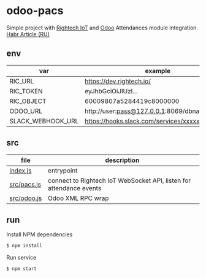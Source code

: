 # odoo-pacs

Simple project with [Rightech IoT](https://rightech.io/) and [Odoo](https://www.odoo.com/) Attendances module integration.  
[Habr Article (RU)](https://habr.com/ru/company/ric/blog/539374/)


## env

| var                        | example                                          |
| -------------------------- | ------------------------------------------------ |
| RIC_URL                    | https://dev.rightech.io/                         |
| RIC_TOKEN                  | eyJhbGciOiJIUzI...                               |
| RIC_OBJECT                 | 60009807a5284419c8000000                         |
| ODOO_URL                   | http://user:pass@127.0.0.1:8069/dbname           |
| SLACK_WEBHOOK_URL          | https://hooks.slack.com/services/xxxxx/xxxx/xxxx |

## src

| file                       | description                                                         |
| -------------------------- | ------------------------------------------------------------------- |
| [index.js](index.js)       | entrypoint                                                          |
| [src/pacs.js](src/pacs.js) | connect to Rightech IoT WebSocket API, listen for attendance events |
| [src/odoo.js](src/odoo.js) | Odoo XML RPC wrap                                                   |

## run

Install NPM dependencies

```bash
$ npm install
```

Run service

```bash
$ npm start
```
